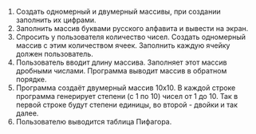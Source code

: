 1. Создать одномерный и двумерный массивы, при создании заполнить их цифрами.
2. Заполнить массив буквами русского алфавита и  вывести на экран.
3. Спросить у пользователя количество чисел. Создать одномерный массив с этим количеством ячеек. Заполнить каждую ячейку должен пользователь.
4. Пользователь вводит длину массива. Заполняет этот массив дробными числами. Программа выводит массив в обратном порядке.
5. Программа создаёт двумерный массив 10х10. В каждой строке программа генерирует степени (с 1 по 10) чисел от 1 до 10. Так в первой строке будут степени единицы, во второй - двойки и так далее.
6. Пользователю выводится таблица Пифагора.

